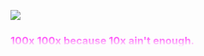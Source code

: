 ![](https://komarev.com/ghpvc/?username=justyouraadi&color=blueviolet)

<h3 style="
    --tw-gradient-from: #ff1cf7; 
    --tw-gradient-to: rgba(255, 28, 247, 0); 
    background: linear-gradient(var(--tw-gradient-from), var(--tw-gradient-to));
    background-clip: text; 
    -webkit-background-clip: text; 
    color: transparent;" >100x 100x because 10x ain't enough.</h3>
